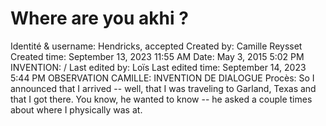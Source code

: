 # Where are you akhi ?

Identité & username: Hendricks, accepted
Created by: Camille Reysset
Created time: September 13, 2023 11:55 AM
Date: May 3, 2015 5:02 PM
INVENTION: /
Last edited by: Loïs
Last edited time: September 14, 2023 5:44 PM
OBSERVATION CAMILLE: INVENTION DE DIALOGUE
Procès: So I announced that I arrived -- well, that I was
traveling to Garland, Texas and that I got there. You know,
he wanted to know -- he asked a couple times about where I
physically was at.